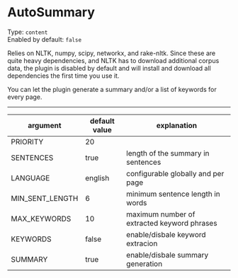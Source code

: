 # AutoSummary

Type: `content`  
Enabled by default: `false`

Relies on NLTK, numpy, scipy, networkx, and rake-nltk. Since these are quite heavy dependencies, and NLTK has to download additional corpus data, the plugin is disabled by default and will install and download all dependencies the first time you use it.

You can let the plugin generate a summary and/or a list of keywords for every page.

---

|argument				|default value		|explanation									|
|-----------------------|-------------------|-----------------------------------------------|
|PRIORITY				|20					|												|
|SENTENCES				|true				|length of the summary in sentences				|
|LANGUAGE				|english			|configurable globally and per page				|
|MIN_SENT_LENGTH		|6					|minimum sentence length in words				|
|MAX_KEYWORDS			|10					|maximum number of extracted keyword phrases	|
|KEYWORDS				|false				|enable/disbale keyword extracion				|
|SUMMARY				|true				|enable/disbale summary generation				|
